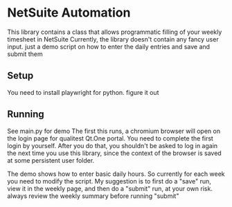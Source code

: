# NetSuite Automation
This library contains a class that allows programmatic filling of your weekly timesheet in NetSuite
Currently, the library doesn't contain any fancy user input. just a demo script on how to enter the daily entries and save and submit them

## Setup
You need to install playwright for python. figure it out

## Running
See main.py for demo
The first this runs, a chromium browser will open on the login page for qualitest Qt.One portal. You need to complete the first login
by yourself. After you do that, you shouldn't be asked to log in again the next time you use this library, since the context of the browser is saved at some persistent user folder.

The demo shows how to enter basic daily hours. So currently for each week you need to modify the script. My suggestion is to first do a "save" run, view it in the weekly page, and then do a "submit" run, at your own risk. always review the weekly summary before running "submit"

